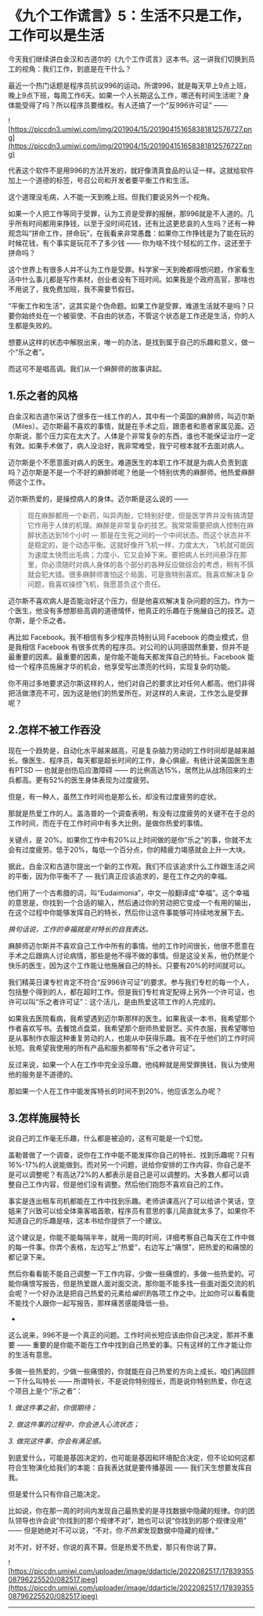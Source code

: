 # 《九个工作谎言》5：生活不只是工作，工作可以是生活

今天我们继续讲白金汉和古道尔的《九个工作谎言》这本书。这一讲我们切换到员工的视角：我们工作，到底是在干什么？

最近一个热门话题是程序员抗议996的运动。所谓996，就是每天早上9点上班，晚上9点下班，每周工作6天。如果一个人长期这么工作，哪还有时间生活呢？身体能受得了吗？所以程序员要维权。有人还搞了一个“反996许可证” —— 

![https://piccdn3.umiwi.com/img/201904/15/201904151658381812576727.png](https://piccdn3.umiwi.com/img/201904/15/201904151658381812576727.png)

代表这个软件不是用996的方法开发的，就好像清真食品的认证一样。这就给软件加上一个道德的标签，号召公司和开发者要平衡工作和生活。

这个道理没毛病，人不能一天到晚上班。但我们要说另外一个视角。

如果一个人把工作等同于受罪，认为工资是受罪的报酬，那996就是不人道的。几乎所有时间都用来挣钱，以至于没时间花钱，还有比这更悲哀的人生吗？还有一种观念叫“拼命工作，拼命玩”，在我看来非常愚蠢：如果你工作挣钱是为了能在玩的时候花钱，有个事实是玩花不了多少钱 —— 你为啥不找个轻松的工作，这还至于拼命吗？

这个世界上有很多人并不认为工作是受罪。科学家一天到晚都得想问题，作家看生活中什么事儿都是写作素材，创业者没有下班时间。如果我是个政府高官，那啥也不用说了，我免费加班，我不需要节假日。

“平衡工作和生活”，这其实是个伪命题。如果工作是受罪，难道生活就不是吗？只要你始终处在一个被驱使、不自由的状态，不管这个状态是工作还是生活，你的人生都是失败的。

想要从这样的状态中解脱出来，唯一的办法，是找到属于自己的乐趣和意义，做一个“乐之者”。

而这可不是唱高调。我们从一个麻醉师的故事讲起。

## 1.乐之者的风格

白金汉和古道尔采访了很多在一线工作的人，其中有一个英国的麻醉师，叫迈尔斯（Miles）。迈尔斯最不喜欢的事情，就是在手术之后，跟患者和患者家属见面。迈尔斯说，那个压力实在太大了。人体是个非常复杂的东西，谁也不能保证治疗一定有效。如果手术做了，病人没治好，我非常难受，我宁可根本就不去面对病人。

迈尔斯是个不愿意面对病人的医生。难道医生的本职工作不就是为病人负责到底吗？迈尔斯是不是一个不好的麻醉师呢？他是一个特别优秀的麻醉师。他热爱麻醉师这个工作。

迈尔斯热爱的，是操控病人的身体。迈尔斯是这么说的 ——

> 现在麻醉都用一个新药，叫异丙酚，它特别好使，但是医学界并没有搞清楚它作用于人体的机理。麻醉是非常复杂的技艺。我常常需要把病人控制在麻醉状态达到16个小时 — 那是在生死之间的一个中间状态。而这个状态并不是稳定的，是个动态平衡。这就好像开飞机一样，力度太大，飞机就可能因为速度太快而出毛病；力度小，它又会掉下来。要把病人长时间悬浮在那里，你必须随时对病人身体的各个部分的各种反应做综合的考虑，稍有不慎就会犯大错。很多麻醉师害怕这个局面，可是我特别喜欢。我喜欢解决复杂问题，我喜欢操控飞机，我愿意负这个责任。

迈尔斯不喜欢病人是否能治好这个压力，但是他喜欢解决复杂问题的压力。作为一个医生，他没有多想那些高调的道德情怀，他真正的乐趣在于施展自己的技艺。迈尔斯，是个乐之者。

再比如 Facebook。我不相信有多少程序员特别认同 Facebook 的商业模式，但是我相信 Facebook 有很多优秀的程序员。对公司的认同感固然重要，但并不是最重要的因素。最重要的因素，是你能不能每天都发挥自己的特长。Facebook 能给一个程序员施展才华的机会，他享受写出漂亮的代码，实现复杂的功能。

你不用过多地要求迈尔斯这样的人，他们对自己的要求比对任何人都高。他们非得把活做漂亮不可，因为这是他们的热爱所在。对这样的人来说，工作怎么是受罪呢？

## 2.怎样不被工作吞没

现在一个趋势是，自动化水平越来越高，可是复杂脑力劳动的工作时间却是越来越长。像医生、程序员，每天都是超长时间的工作，身心俱疲。有统计说美国医生患有PTSD — 也就是创伤后应激障碍 —— 的比例高达15%，居然比从战场回来的士兵都高。更有52%的医生身体表现为过度疲劳。

但是，有一种人，虽然工作时间也是那么长，却没有过度疲劳的症状。

那就是热爱工作的人。盖洛普的一个调查表明，有没有过度疲劳的关键不在于总的工作时间，而在于在工作时间中有多大比例，是做你热爱的事情。

关键点，是 20%。如果你工作中有20%以上时间做的是你“乐之”的事，你就不太会有过度疲劳。低于20%，每低一个百分点，你的精疲力竭感就会上升一大块。

据此，白金汉和古道尔提出一个新的工作观。我们不应该追求什么工作跟生活之间的平衡，因为你平衡不了 — 我们真正应该追求的，是在工作之内的幸福。

他们用了一个古希腊的词，叫“Eudaimonia”，中文一般翻译成“幸福”。这个幸福的意思是，你找到一个合适的输入，然后通过你的劳动把它变成一个有用的输出，在这个过程中你能够发挥自己的特长，然后你让这件事能够可持续地发展下去。

 *换句话说，工作的幸福就是对特长的自我表达。*

麻醉师迈尔斯并不喜欢自己工作中所有的事情。他的工作时间很长，他很不愿意在手术之后跟病人讨论病情，那些是他不得不做的事情。但是这没关系，他仍然是个快乐的医生，因为这个工作能让他施展自己的特长。只要有20%的时间就可以。

我们精英日课专栏肯定不符合“反996许可证”的要求。参与我们专栏的每一个人，包括整个得到的人，都在超时工作。但是我们专栏肯定配得上另外一个许可证，也许可以叫“乐之者许可证”：这个活儿，是由热爱这项工作的人完成的。

如果我去医院看病，我希望遇到迈尔斯那样的医生。如果我读一本书，我希望那个作者喜欢写书。去餐馆点盘菜，我希望那个厨师热爱厨艺。买件衣服，我希望哪怕是从事制作衣服这种重复劳动的人，也能从中获得乐趣。我不在乎他们的工作时间长短。我希望我使用的所有产品和服务都带有“乐之者许可证”。

反过来说，如果一个人在工作中完全没乐趣，他纯粹就是用受罪换钱，我认为使用他的服务是不道德的。

那如果一个人在工作中能发挥特长的时间不到20%，他应该怎么办呢？

## 3.怎样施展特长

说自己的工作毫无乐趣，什么都是被迫的，这有可能是一个幻觉。

盖勒普做了一个调查，说你在工作中能不能发挥你自己的特长、找到乐趣呢？只有16%-17%的人说能做到。而对另一个问题，说给你安排的工作内容，你自己是不是可以调整呢？有高达72%的人都表示是自己是可以调整的。大多数人都可以调整自己工作内容，但是他们没有调整。然后他们抱怨不喜欢自己的工作。

事实是连出租车司机都能在工作中找到乐趣。老师讲课高兴了可以给讲个笑话，空姐来了兴致可以给全体乘客唱首歌，程序员有意思的事儿简直就太多了。如果你不知道自己的乐趣是啥，这本书给你提供了一个建议。

这个建议是，你能不能每隔半年，就用一周的时间，详细考察自己每天在工作中做的每一件事。你弄个表格，左边写上“热爱”，右边写上“痛恨”，把热爱的和痛恨的都记录下来。

然后你看看能不能自己调整一下工作内容，少做一些痛恨的，多做一些热爱的。可能你痛恨写报告，但是热爱跟人面对面交流，那你能不能多找一些面对面交流的机会呢？一个好办法是把自己热爱的元素给*编织到*各项工作之中。比如你可以看看能不能找个人跟你一起写报告，那样痛苦感能降低一些。

*

这么说来，996不是一个真正的问题。工作时间长短应该由你自己决定，那并不重要 —— 重要的是你能不能在工作中找到自己热爱的事。只有这样的工作才能让你的生活有意思。

多做一些热爱的，少做一些痛恨的，你就能在自己热爱的方向上成长。咱们再回顾一下什么叫特长 —— 所谓特长，不是说你特别擅长，而是说你特别热爱，你在这个项目上是个“乐之者”：

 *1. 做这件事之前，你很期待；*

 *2. 做这件事的过程中，你会进入心流状态；*

 *3. 做完这件事，你会有满足感。*

到底爱什么，可能是基因决定的，也可能是基因和环境配合决定，但不论如何这都符合生物演化给我们的本能：自我表达就是要传播基因 —— 我们天生想要发挥自我。

但是爱什么只有你自己能决定。

比如说，你在那一周的时间内发现自己最热爱的是寻找数据中隐藏的规律。你的团队领导也许会说“你找到的那个规律不对”，她也可以说“你找到的那个规律没用” —— 但是她绝对不可以说，“不对，你*不热爱*发现数据中隐藏的规律。”

对不对，好不好，你说的真不算。但是热爱不热爱，那只有你说了算。

![https://piccdn.umiwi.com/uploader/image/ddarticle/2022082517/1783935508796225520/082517.jpeg](https://piccdn.umiwi.com/uploader/image/ddarticle/2022082517/1783935508796225520/082517.jpeg)

---
